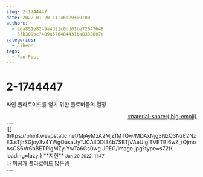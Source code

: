 ```yaml
---
slug: 2-1744447
date: 2022-01-20 11:46:29+09:00
authors:
  - 2da851e8249a4d21c0dd01be72047648
  - 5fb309bc7489a576484431ba8338807e
categories:
  - Jiheon
tags:
  - Fan Post
---
```


# 2-1744447

<div class="post-container" markdown="1">
<div class="content-container md-sidebar__scrollwrap" markdown="1">

싸인 폴라로이드를 얻기 위한 플로버들의 열정

</div>
</div>

<div style="text-align: right;" markdown="1">
<a href="https://weverse.io/fromis9/fanpost/2-1744447" style="text-align: right;">:material-share:{.big-emoji}</a>
</div>
---

<div class="comments-container md-sidebar__scrollwrap" markdown="1">
<div class="comment" markdown="1">
<div class='id-container' markdown="1">
![](https://phinf.wevpstatic.net/MjAyMzA2MjZfMTQw/MDAxNjg3NzQ3NzE2NzE3.sTjhSGjoy3v4YWgOusaUyTJCAiIDDI34b7SBTjVAeUIg.TVETBI6wZ_tQjmoAsCS6Vr6bBETPlgMZy-YwTa6Gs0wg.JPEG/image.jpg?type=s72){ loading=lazy }
**<span class="artist">지헌</span>** <small>Jan 20 2022, 11:47</small><br>
</div>
<div class='comment-body' markdown="1">
나 미공개 폴라로이드 많은뎅
</div>
</div>
</div>
---
